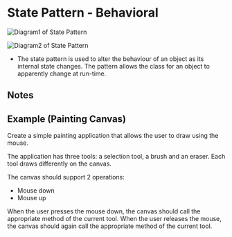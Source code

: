 # State Pattern - Behavioral

![Diagram1 of State Pattern](https://www.tutorialspoint.com/design_pattern/images/state_pattern_uml_diagram.jpg)

![Diagram2 of State Pattern](https://refactoring.guru/images/patterns/diagrams/state/structure-en.png)

- The state pattern is used to alter the behaviour of an object as its
  internal state changes. The pattern allows the class for an object to
  apparently change at run-time.

## Notes

## Example (Painting Canvas)
Create a simple painting application that allows the user to draw using
the mouse.

The application has three tools: a selection tool, a brush and an
eraser. Each tool draws differently on the canvas.

The canvas should support 2 operations:
- Mouse down
- Mouse up

When the user presses the mouse down, the canvas should call the
appropriate method of the current tool. When the user releases the
mouse, the canvas should again call the appropriate method of the
current tool.




